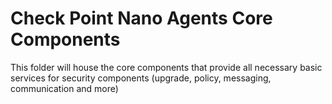 # Check Point Nano Agents Core Components
This folder will house the core components that provide all necessary basic services for security components (upgrade, policy, messaging, communication and more)

